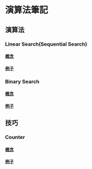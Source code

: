 # 演算法筆記

## 演算法

### Linear Search(Sequential Search)

#### [概念](./alogorithms/LinearSearch/index.md)

#### [例子](./alogorithms/LinearSearch/index.js)

### Binary Search

#### [概念](./alogorithms/BinarySearch/index.md)

#### [例子](./alogorithms/BinarySearch/index.js)

## 技巧

### Counter

#### [概念](./skill/Counter/index.js)

#### [例子](./skill/Counter/index.md)
